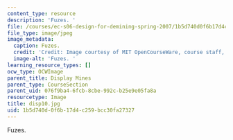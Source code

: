 ```yaml
---
content_type: resource
description: 'Fuzes. '
file: /courses/ec-s06-design-for-demining-spring-2007/1b5d740d0f6b17d4c259bcc30fa27327_disp10.jpg
file_type: image/jpeg
image_metadata:
  caption: Fuzes.
  credit: 'Credit: Image courtesy of MIT OpenCourseWare, course staff, and students.'
  image-alt: 'Fuzes. '
learning_resource_types: []
ocw_type: OCWImage
parent_title: Display Mines
parent_type: CourseSection
parent_uid: 076f9ba4-6fcb-8cbe-992c-b25e9e05fa8a
resourcetype: Image
title: disp10.jpg
uid: 1b5d740d-0f6b-17d4-c259-bcc30fa27327
---
```

Fuzes. 

